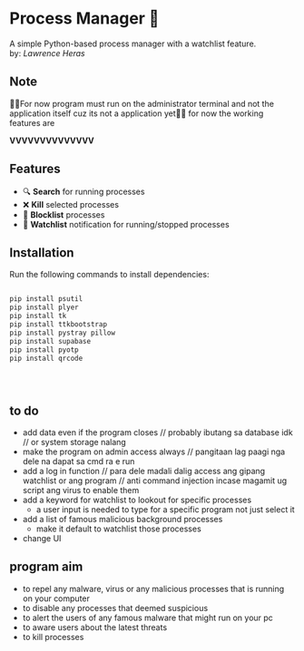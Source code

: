 # Process Manager 🚀  
A simple Python-based process manager with a watchlist feature.  
by: *Lawrence Heras*

## Note
🤷‍♂️For now program must run on the administrator terminal and not the application itself cuz its not a application yet🤷‍♂️
for now the working features are

****VVVVVVVVVVVVVV****
## Features  
- 🔍 **Search** for running processes  
- ❌ **Kill** selected processes  
- 🚫 **Blocklist** processes  
- 👀 **Watchlist** notification for running/stopped processes  

## Installation  
Run the following commands to install dependencies:  

```sh

pip install psutil  
pip install plyer  
pip install tk  
pip install ttkbootstrap  
pip install pystray pillow  
pip install supabase  
pip install pyotp  
pip install qrcode


 
```
## to do

- add data even if the program closes
	// probably ibutang sa database idk
	// or system storage nalang
- make the program on admin access always
	// pangitaan lag paagi nga dele na dapat sa cmd ra e run
- add a log in function
	// para dele madali dalig access ang gipang watchlist or ang program
	// anti command injection incase magamit ug script ang virus to enable them
- add a keyword for watchlist to lookout for specific processes
	- a user input is needed to type for a specific program not just select it
- add a list of famous malicious background processes 
	- make it default to watchlist those processes
- change UI



## program aim


* to repel any malware, virus or any malicious processes that is running on your computer
* to disable any processes that deemed suspicious
* to alert the users of any famous malware that might run on your pc
* to aware users about the latest threats
* to kill processes 

